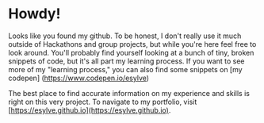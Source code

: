# Howdy! 

Looks like you found my github. To be honest, I don't really use it much outside of Hackathons and group projects, but while you're here feel free to look around. You'll probably find yourself looking at a bunch of tiny, broken snippets of code, but it's all part my learning process. If you want to see more of my "learning process," you can also find some snippets on [my codepen] (https://www.codepen.io/esylve)

The best place to find accurate information on my experience and skills is right on this very project. To navigate to my portfolio, visit [https://esylve.github.io](https://esylve.github.io). 

